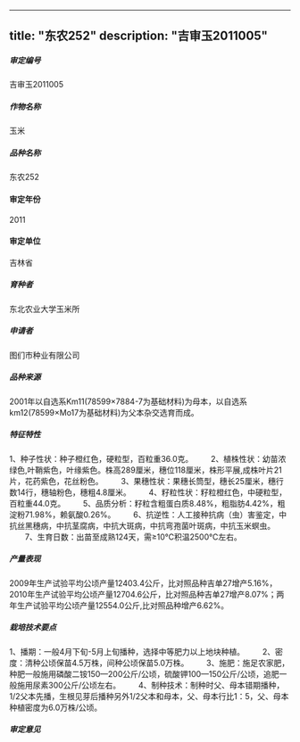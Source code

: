 
---
title: "东农252"
description: "吉审玉2011005"
---
##### 审定编号 
吉审玉2011005

##### 作物名称
玉米

##### 品种名称
东农252

#### 审定年份
2011	

#### 审定单位
吉林省

##### 育种者
东北农业大学玉米所

##### 申请者
图们市种业有限公司

##### 品种来源
2001年以自选系Km11(78599×7884-7为基础材料)为母本，以自选系km12(78599×Mo17为基础材料)为父本杂交选育而成。

##### 特征特性
1、种子性状：种子橙红色，硬粒型，百粒重36.0克。
　　2、植株性状：幼苗浓绿色,叶鞘紫色，叶缘紫色。株高289厘米，穗位118厘米，株形平展,成株叶片21片，花药紫色，花丝粉色。
　　3、果穗性状：果穗长筒型，穗长25厘米，穗行数14行，穗轴粉色，穗粗4.8厘米。
　　4、籽粒性状：籽粒橙红色，中硬粒型，百粒重44.0克。
　　5、品质分析：籽粒含粗蛋白质8.48%，粗脂肪4.42%，粗淀粉71.98%，赖氨酸0.26%。
　　6、抗逆性：人工接种抗病（虫）害鉴定，中抗丝黑穗病，中抗茎腐病，中抗大斑病，中抗弯孢菌叶斑病，中抗玉米螟虫。
　　7、生育日数：出苗至成熟124天，需≥10℃积温2500℃左右。


##### 产量表现
2009年生产试验平均公顷产量12403.4公斤，比对照品种吉单27增产5.16%，2010年生产试验平均公顷产量12704.6公斤，比对照品种吉单27增产8.07%；两年生产试验平均公顷产量12554.0公斤,比对照品种增产6.62%。

##### 栽培技术要点
1、播期：一般4月下旬-5月上旬播种，选择中等肥力以上地块种植。
　　2、密度：清种公顷保苗4.5万株，间种公顷保苗5.0万株。
　　3、施肥：施足农家肥，种肥一般施用磷酸二铵150—200公斤/公顷，硫酸钾100—150公斤/公顷，追肥一般施用尿素300公斤/公顷左右。
　　4、制种技术：制种时父、母本错期播种，1/2父本先播，生根见芽后播种另外1/2父本和母本，父、母本行比1：5，父、母本种植密度为6.0万株/公顷。


##### 审定意见



